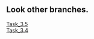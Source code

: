 ## Look other branches.
[Task_3.5](https://github.com/elgrenka/test-sozdavatel/tree/Task_3.5 "Task_3.5") <br>
[Task_3.4](https://github.com/elgrenka/test-sozdavatel/tree/Task_3.4 "Task_3.4")
